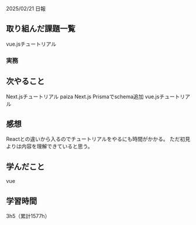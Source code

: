 2025/02/21 日報
## 取り組んだ課題一覧
vue.jsチュートリアル


### 実務



## 次やること
Next.jsチュートリアル
paiza
Next.js Prismaでschema追加
vue.jsチュートリアル


## 感想
Reactとの違いから入るのでチュートリアルをやるにも時間がかかる。
ただ初見よりは内容を理解できていると思う。



## 学んだこと
vue


## 学習時間
3h5（累計1577h）
